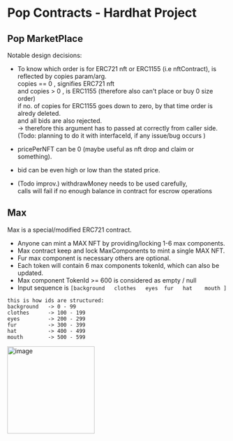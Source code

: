 # Pop Contracts - Hardhat Project

## Pop MarketPlace

Notable design decisions:

- To know which order is for ERC721 nft or ERC1155 (i.e nftContract), is reflected by copies param/arg.<br />
  copies == 0 , signifies ERC721 nft<br />
  and copies > 0 , is ERC1155 (therefore also can't place or buy 0 size order)<br />
  if no. of copies for ERC1155 goes down to zero, by that time order is alredy deleted.<br />
  and all bids are also rejected.<br />
  -> therefore this argument has to passed at correctly from caller side.<br />
  (Todo: planning to do it with interfaceId, if any issue/bug occurs )

- pricePerNFT can be 0 (maybe useful as nft drop and claim or something).
- bid can be even high or low than the stated price.
- (Todo improv.) withdrawMoney needs to be used carefully,<br />
  calls will fail if no enough balance in contract for escrow operations

## Max

Max is a special/modified ERC721 contract. <br/>
- Anyone can mint a MAX NFT by providing/locking 1-6 max components.
- Max contract keep and lock MaxComponents to mint a single MAX NFT.
- Fur max component is necessary others are optional.  
- Each token will contain 6 max components tokenId, which can also be updated.
- Max component TokenId >= 600 is considered as empty / null 
- Input sequence is `[background   clothes   eyes  fur   hat    mouth ]`

```
this is how ids are structured:
background   -> 0 - 99
clothes      -> 100 - 199
eyes         -> 200 - 299
fur          -> 300 - 399
hat          -> 400 - 499
mouth        -> 500 - 599
```

<img width="200" alt="image" src="https://github.com/Popoodev/market-place/assets/135818937/9383a051-4f28-478d-b029-876db39499de">


